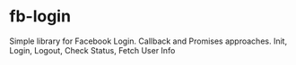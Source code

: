 # fb-login
Simple library for Facebook Login. Callback and Promises approaches. Init, Login, Logout, Check Status, Fetch User Info
